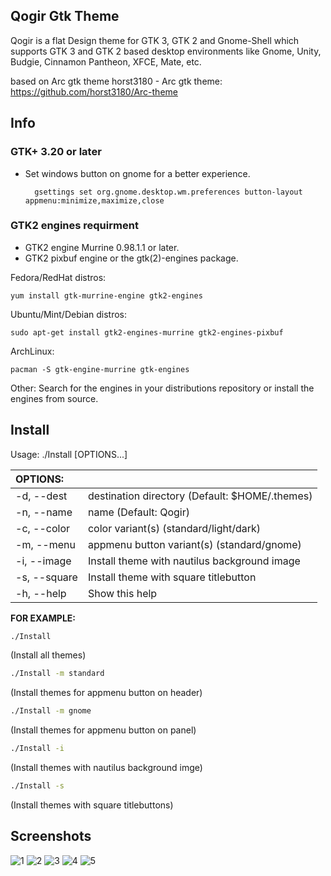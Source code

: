 ## Qogir Gtk Theme

Qogir is a flat Design theme for GTK 3, GTK 2 and Gnome-Shell which supports GTK 3 and GTK 2 based desktop environments like Gnome, Unity, Budgie, Cinnamon Pantheon, XFCE, Mate, etc.

based on Arc gtk theme
horst3180 - Arc gtk theme: https://github.com/horst3180/Arc-theme

## Info

### GTK+ 3.20 or later
- Set windows button on gnome for a better experience.

		gsettings set org.gnome.desktop.wm.preferences button-layout appmenu:minimize,maximize,close

### GTK2 engines requirment
- GTK2 engine Murrine 0.98.1.1 or later.
- GTK2 pixbuf engine or the gtk(2)-engines package.

Fedora/RedHat distros:

    yum install gtk-murrine-engine gtk2-engines

Ubuntu/Mint/Debian distros:

    sudo apt-get install gtk2-engines-murrine gtk2-engines-pixbuf

ArchLinux:

    pacman -S gtk-engine-murrine gtk-engines

Other:
Search for the engines in your distributions repository or install the engines from source.

## Install

Usage:  ./Install  [OPTIONS...]

|  OPTIONS:    | |
|:-------------|:-------------|
| -d, --dest   | destination directory (Default: $HOME/.themes) |
| -n, --name   | name (Default: Qogir) |
| -c, --color  | color variant(s) (standard/light/dark) |
| -m, --menu   | appmenu button variant(s) (standard/gnome) |
| -i, --image  | Install theme with nautilus background image |
| -s, --square | Install theme with square titlebutton |
| -h, --help   | Show this help |

**FOR EXAMPLE:**
```sh
./Install
```
(Install all themes)
```sh
./Install -m standard
```
(Install themes for appmenu button on header)
```sh
./Install -m gnome
```
(Install themes for appmenu button on panel)
```sh
./Install -i
```
(Install themes with nautilus background imge)
```sh
./Install -s
```
(Install themes with square titlebuttons)

## Screenshots
![1](https://github.com/vinceliuice/Qogir-theme/blob/master/screenshots/screenshot01.png?raw=true)
![2](https://github.com/vinceliuice/Qogir-theme/blob/master/screenshots/screenshot02.png?raw=true)
![3](https://github.com/vinceliuice/Qogir-theme/blob/master/screenshots/screenshot03.png?raw=true)
![4](https://github.com/vinceliuice/Qogir-theme/blob/master/screenshots/screenshot04.png?raw=true)
![5](https://github.com/vinceliuice/Qogir-theme/blob/master/screenshots/screenshot05.png?raw=true)
